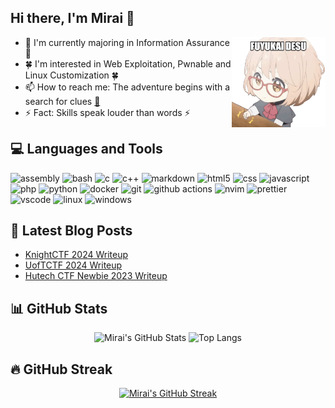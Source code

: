## Hi there, I'm Mirai :wave:

<img align="right" alt="Fuyukai Desu~" width="150" src="https://raw.githubusercontent.com/T3l3sc0p3/CDN-for-personal-use/Kuriyama-Mirai/gifs/fuyukai-desu.gif">

- :telescope: I'm currently majoring in Information Assurance :telescope:
- :four_leaf_clover: I'm interested in Web Exploitation, Pwnable and Linux Customization :four_leaf_clover:
- :mailbox: How to reach me: The adventure begins with a search for clues [:triangular_flag_on_post:](https://tinyurl.com/mirai-info-hint)
- :zap: Fact: Skills speak louder than words :zap:

## :computer: Languages and Tools

<p>
  <img src="https://img.shields.io/badge/Assembly-525252?style=flat-square&logoColor=white" alt="assembly">
  <img src="https://img.shields.io/badge/Bash-121011?style=flat-square&logo=gnu-bash&logoColor=white" alt="bash">
  <img src="https://img.shields.io/badge/C-00599C?style=flat-square&logo=c&logoColor=white" alt="c">
  <img src="https://img.shields.io/badge/C%2B%2B-00599C?style=flat-square&logo=c%2B%2B&logoColor=white" alt="c++">
  <img src="https://img.shields.io/badge/Markdown-000000?style=flat-square&logo=markdown&logoColor=white" alt="markdown">
  <img src="https://img.shields.io/badge/HTML-E34F26?style=flat-square&logo=html5&logoColor=white" alt="html5">
  <img src="https://img.shields.io/badge/CSS-1572B6?style=flat-square&logo=css3&logoColor=white" alt="css">
  <img src="https://img.shields.io/badge/JavaScript-323330?style=flat-square&logo=javascript&logoColor=F7DF1E" alt="javascript">
  <img src="https://img.shields.io/badge/PHP-777BB4?style=flat-square&logo=php&logoColor=white" alt="php">
  <img src="https://img.shields.io/badge/Python-FFD43B?style=flat-square&logo=python&logoColor=blue" alt="python">

  <img src="https://img.shields.io/badge/Docker-2CA5E0?style=flat-square&logo=docker&logoColor=white" alt="docker">
  <img src="https://img.shields.io/badge/Git-E44C30?style=flat-square&logo=git&logoColor=white" alt="git">
  <img src="https://img.shields.io/badge/-Github_Actions-2088FF?style=flat-square&logo=github-actions&logoColor=white" alt="github actions">
  <img src="https://img.shields.io/badge/NeoVim-%2357A143.svg?&style=flat-square&logo=neovim&logoColor=white" alt="nvim">
  <img src="https://img.shields.io/badge/-Prettier-F7B93E?style=flat-square&logo=prettier&logoColor=white" alt="prettier">
  <img src="https://img.shields.io/badge/VSCode-0078D4?style=flat-square&logo=visual%20studio%20code&logoColor=white" alt="vscode">

  <img src="https://img.shields.io/badge/Linux-FCC624?style=flat-square&logo=linux&logoColor=white" alt="linux">
  <img src="https://img.shields.io/badge/Windows-0078D6?style=flat-square&logo=windows&logoColor=white" alt="windows">
</p>

## :closed_book: Latest Blog Posts

<!-- Fetch-Blog-Post:Start -->
- [KnightCTF 2024 Writeup](https://t3l3sc0p3.github.io/posts/knightctf-2024-writeup/)
- [UofTCTF 2024 Writeup](https://t3l3sc0p3.github.io/posts/uoftctf-2024-writeup/)
- [Hutech CTF Newbie 2023 Writeup](https://t3l3sc0p3.github.io/posts/hutech-ctf-newbie-2023-writeup/)
<!-- Fetch-Blog-Post:End -->

## :bar_chart: GitHub Stats

<p align="center">
  <img src="https://github-readme-stats.vercel.app/api?username=T3l3sc0p3&show_icons=true&hide_border=true&theme=tokyonight" alt="Mirai's GitHub Stats">
  <img src="https://github-readme-stats.vercel.app/api/top-langs/?username=T3l3sc0p3&layout=compact&hide_border=true&theme=tokyonight" alt="Top Langs">
</p>

## :fire: GitHub Streak

<p align="center">
  <a href="https://github.com/T3l3sc0p3">
    <img src="https://streak-stats.demolab.com/?user=T3l3sc0p3&hide_border=true&theme=tokyonight" alt="Mirai's GitHub Streak">
  </a>
</p>
